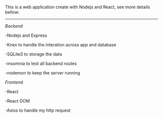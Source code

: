 This is a web application create with Nodejs and React, see more details bellow:

---
*Backend*

-Nodejs and Express

-Knex to handle the interation across app and database

-SQLite3 to storage the data


-insomnia to test all backend routes


-nodemon to keep the server running

*Frontend*

-React

-React DOM

-Axios to handle my http request
